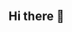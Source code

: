## Hi there 👋

<!--
**Byskachita/Byskachita** is a ✨ _special_ ✨ repository because its `README.md` (this file) appears on your GitHub profile.


# Hola 
Soy Denisse, una diseñadora gráfica y publicitaria que se siente atraída por el código.





## 🚀 Desarrollo profesional


Mi base como diseñadora es HTML y CSS, esto me ha llevado a interesarme por el desarrollo web.

Buscando aprender nuevas habilidades para complementar conocimiento, tuve la grandiosa idea de estudia UX/UI, considero la comunicación como base importante del mundo técnologico, pero me faltaba una parte importante, entender el código.

Por este motivo ingrese a cursos como fullstack JavaScript y Front End.




[![Typing SVG](https://readme-typing-svg.demolab.com?font=Fira+Code&pause=1000&color=FF3ADD&width=435&lines=Te+invito+a+conocer+mi+trabajo)](https://git.io/typing-svg)


## Más info...
👩‍💻 Actualmente trabajo en mejorar con el lenguaje de JavaScript

🧠 Actualmente estoy aprendiendo el trabajo de un desarrollador Front-End

💬 Preguntame sobre UX/UI

📫 https://www.linkedin.com/in/denisserossel/



### Github Repos

[![ReadMe Card](https://github-readme-stats.vercel.app/api/pin/?username=anandmainali&repo=PackageTemplate&show_owner=true)](https://github.com/anandmainali/PackageTemplate)
[![ReadMe Card](https://github-readme-stats.vercel.app/api/pin/?username=anandmainali&repo=Foods-Ecommerce&show_owner=true)](https://github.com/anandmainali/Foods-Ecommerce)

<h3> 🤝🏻 Connect with Me </h3>

<p align="center">
<a href="https://www.anandmainali.com.np" target="_blank"><img alt="Website" src="https://img.shields.io/badge/Website-www.anandmainali.com.np-blue?style=flat&logo=google-chrome"></a>
<a href="https://www.linkedin.com/in/denisserossel/" target="_blank"><img alt="LinkedIn" src="https://img.shields.io/badge/LinkedIn-@anandmainali-blue?style=flat&logo=linkedin"></a>
<a href="https://stackoverflow.com/users/8519896/anand-mainali?tab=profile" target="_blank"><img alt="Stack Overflow" src="https://img.shields.io/badge/Stackoverflow-Anand%20Mainali-blue?style=flat&logo=stackoverflow"></a>
<a href="mailto:anandmainali5@gmail.com"><img alt="Email" src="https://img.shields.io/badge/Email-anandmainali5@gmail.com-blue?style=flat&logo=gmail"></a>
</p>
